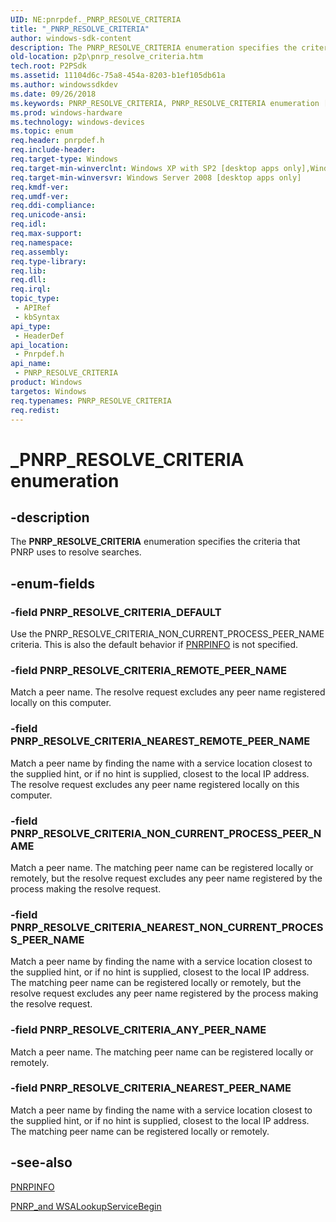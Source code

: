 ```yaml
---
UID: NE:pnrpdef._PNRP_RESOLVE_CRITERIA
title: "_PNRP_RESOLVE_CRITERIA"
author: windows-sdk-content
description: The PNRP_RESOLVE_CRITERIA enumeration specifies the criteria that PNRP uses to resolve searches.
old-location: p2p\pnrp_resolve_criteria.htm
tech.root: P2PSdk
ms.assetid: 11104d6c-75a8-454a-8203-b1ef105db61a
ms.author: windowssdkdev
ms.date: 09/26/2018
ms.keywords: PNRP_RESOLVE_CRITERIA, PNRP_RESOLVE_CRITERIA enumeration [Peer Networking], PNRP_RESOLVE_CRITERIA_ANY_PEER_NAME, PNRP_RESOLVE_CRITERIA_DEFAULT, PNRP_RESOLVE_CRITERIA_NEAREST_NON_CURRENT_PROCESS_PEER_NAME, PNRP_RESOLVE_CRITERIA_NEAREST_PEER_NAME, PNRP_RESOLVE_CRITERIA_NEAREST_REMOTE_PEER_NAME, PNRP_RESOLVE_CRITERIA_NON_CURRENT_PROCESS_PEER_NAME, PNRP_RESOLVE_CRITERIA_REMOTE_PEER_NAME, _PNRP_RESOLVE_CRITERIA, p2p.pnrp_resolve_criteria, pnrpdef/PNRP_RESOLVE_CRITERIA, pnrpdef/PNRP_RESOLVE_CRITERIA_ANY_PEER_NAME, pnrpdef/PNRP_RESOLVE_CRITERIA_DEFAULT, pnrpdef/PNRP_RESOLVE_CRITERIA_NEAREST_NON_CURRENT_PROCESS_PEER_NAME, pnrpdef/PNRP_RESOLVE_CRITERIA_NEAREST_PEER_NAME, pnrpdef/PNRP_RESOLVE_CRITERIA_NEAREST_REMOTE_PEER_NAME, pnrpdef/PNRP_RESOLVE_CRITERIA_NON_CURRENT_PROCESS_PEER_NAME, pnrpdef/PNRP_RESOLVE_CRITERIA_REMOTE_PEER_NAME
ms.prod: windows-hardware
ms.technology: windows-devices
ms.topic: enum
req.header: pnrpdef.h
req.include-header: 
req.target-type: Windows
req.target-min-winverclnt: Windows XP with SP2 [desktop apps only],Windows XP with SP1 with the Advanced Networking Pack for Windows XP
req.target-min-winversvr: Windows Server 2008 [desktop apps only]
req.kmdf-ver: 
req.umdf-ver: 
req.ddi-compliance: 
req.unicode-ansi: 
req.idl: 
req.max-support: 
req.namespace: 
req.assembly: 
req.type-library: 
req.lib: 
req.dll: 
req.irql: 
topic_type:
 - APIRef
 - kbSyntax
api_type:
 - HeaderDef
api_location:
 - Pnrpdef.h
api_name:
 - PNRP_RESOLVE_CRITERIA
product: Windows
targetos: Windows
req.typenames: PNRP_RESOLVE_CRITERIA
req.redist: 
---
```


# _PNRP_RESOLVE_CRITERIA enumeration


## -description


The <b>PNRP_RESOLVE_CRITERIA</b> enumeration specifies the criteria that PNRP uses to resolve searches.


## -enum-fields




### -field PNRP_RESOLVE_CRITERIA_DEFAULT

Use the PNRP_RESOLVE_CRITERIA_NON_CURRENT_PROCESS_PEER_NAME criteria. This is also the default behavior if <a href="https://msdn.microsoft.com/02031191-3682-45f6-a6c5-8546153bc681">PNRPINFO</a> is not specified.


### -field PNRP_RESOLVE_CRITERIA_REMOTE_PEER_NAME

Match a peer name. The resolve request excludes any  peer name registered locally on this computer.


### -field PNRP_RESOLVE_CRITERIA_NEAREST_REMOTE_PEER_NAME

Match a peer name by   finding the name with a service location closest to the supplied hint, or if no hint is supplied, closest to the local IP address.  The resolve request excludes any  peer name registered locally on this computer.


### -field PNRP_RESOLVE_CRITERIA_NON_CURRENT_PROCESS_PEER_NAME

Match a peer name. The matching peer name can be registered locally or remotely,  but the resolve request excludes  any peer name registered by the process making the resolve request.


### -field PNRP_RESOLVE_CRITERIA_NEAREST_NON_CURRENT_PROCESS_PEER_NAME

Match a peer name by   finding the name with a service location closest to the supplied hint, or if no hint is supplied, closest to the local IP address. The matching peer name can be registered locally or remotely, but the resolve request excludes  any peer name registered by the process making the resolve request.


### -field PNRP_RESOLVE_CRITERIA_ANY_PEER_NAME

Match a peer name. The matching peer name can be registered locally or remotely.


### -field PNRP_RESOLVE_CRITERIA_NEAREST_PEER_NAME

Match a peer name by   finding the name with a service location closest to the supplied hint, or if no hint is supplied, closest to the local IP address.  The matching peer name can be registered locally or remotely.


## -see-also




<a href="https://msdn.microsoft.com/02031191-3682-45f6-a6c5-8546153bc681">PNRPINFO</a>



<a href="https://msdn.microsoft.com/71cca892-89e7-44d1-920d-987587eeed50">PNRP_and WSALookupServiceBegin</a>
 

 

